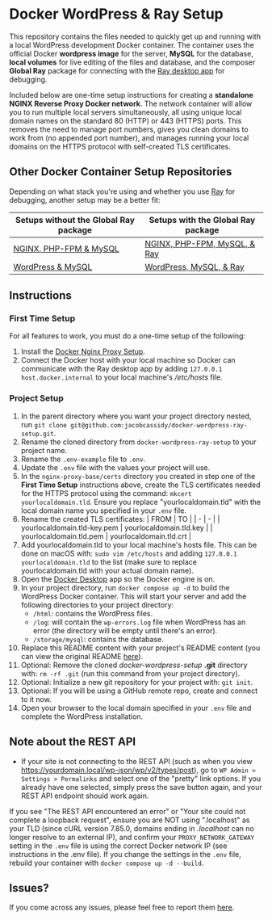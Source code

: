 # Docker WordPress & Ray Setup

This repository contains the files needed to quickly get up and running with a local WordPress development Docker container. The container uses the official Docker __wordpress image__ for the server, __MySQL__ for the database, __local volumes__ for live editing of the files and database, and the composer __Global Ray__ package for connecting with the [Ray desktop app](https://myray.app/) for debugging.

Included below are one-time setup instructions for creating a __standalone NGINX Reverse Proxy Docker network__. The network container will allow you to run multiple local servers simultaneously, all using unique local domain names on the standard 80 (HTTP) or 443 (HTTPS) ports. This removes the need to manage port numbers, gives you clean domains to work from (no appended port number), and manages running your local domains on the HTTPS protocol with self-created TLS certificates.

## Other Docker Container Setup Repositories

Depending on what stack you're using and whether you use [Ray](https://myray.app/) for debugging, another setup may be a better fit:

| Setups without the Global Ray package| Setups with the Global Ray package |
| - | - |
| [NGINX, PHP-FPM & MySQL](https://github.com/jacobcassidy/docker-nginx-phpfpm-setup) | [NGINX, PHP-FPM, MySQL, & Ray](https://github.com/jacobcassidy/docker-nginx-phpfpm-ray-setup) |
| [WordPress & MySQL](https://github.com/jacobcassidy/docker-wordpress-setup) | [WordPress, MySQL, & Ray](https://github.com/jacobcassidy/docker-wordpress-ray-setup) |

## Instructions

### First Time Setup

For all features to work, you must do a one-time setup of the following:

1. Install the [Docker Nginx Proxy Setup](https://github.com/jacobcassidy/docker-nginx-proxy-setup).
2. Connect the Docker host with your local machine so Docker can communicate with the Ray desktop app by adding `127.0.0.1 host.docker.internal` to your local machine's _/etc/hosts_ file.

### Project Setup

1. In the parent directory where you want your project directory nested, run `git clone git@github.com:jacobcassidy/docker-wordpress-ray-setup.git`.
2. Rename the cloned directory from `docker-wordpress-ray-setup` to your project name.
3. Rename the `.env-example` file to `.env`.
4. Update the `.env` file with the values your project will use.
5. In the `nginx-proxy-base/certs` directory you created in step one of the __First Time Setup__ instructions above, create the TLS certificates needed for the HTTPS protocol using the command: `mkcert yourlocaldomain.tld`. Ensure you replace "yourlocaldomain.tld" with the local domain name you specified in your `.env` file.
6. Rename the created TLS certificates:
    | FROM | TO |
    | - | - |
    | yourlocaldomain.tld-key.pem | yourlocaldomain.tld.key |
    | yourlocaldomain.tld.pem | yourlocaldomain.tld.crt |
7. Add yourlocaldomain.tld to your local machine's hosts file. This can be done on macOS with: `sudo vim /etc/hosts` and adding `127.0.0.1 yourlocaldomain.tld` to the list (make sure to replace yourlocaldomain.tld with your actual domain name).
8. Open the [Docker Desktop](https://www.docker.com/products/docker-desktop/) app so the Docker engine is on.
9. In your project directory, run `docker compose up -d` to build the WordPress Docker container. This will start your server and add the following directories to your project directory:
    - `/html`: contains the WordPress files.
    - `/log`: will contain the `wp-errors.log` file when WordPress has an error (the directory will be empty until there's an error).
    - `/storage/mysql`: contains the database.
10. Replace this README content with your project's README content (you can view the original README [here](https://github.com/jacobcassidy/docker-wordpress-ray-setup)).
11. Optional: Remove the cloned _docker-wordpress-setup_ __.git__ directory with: `rm -rf .git` (run this command from your project directory).
12. Optional: Initialize a new git repository for your project with: `git init`.
13. Optional: If you will be using a GitHub remote repo, create and connect to it now.
14. Open your browser to the local domain specified in your `.env` file and complete the WordPress installation.

## Note about the REST API

- If your site is not connecting to the REST API (such as when you view https://yourdomain.local/wp-json/wp/v2/types/post), go to `WP Admin > Settings > Permalinks` and select one of the "pretty" link options. If you already have one selected, simply press the save button again, and your REST API endpoint should work again.

If you see "The REST API encountered an error" or "Your site could not complete a loopback request", ensure you are NOT using ".localhost" as your TLD (since cURL version 7.85.0, domains ending in _.localhost_ can no longer resolve to an external IP), and confirm your `PROXY_NETWORK_GATEWAY` setting in the `.env` file is using the correct Docker network IP (see instructions in the .env file). If you change the settings in the `.env` file, rebuild your container with `docker compose up -d --build`.

## Issues?

If you come across any issues, please feel free to report them [here](https://github.com/jacobcassidy/docker-wordpress-ray-setup/issues).
